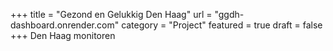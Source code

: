 +++
title = "Gezond en Gelukkig Den Haag"
url =  "ggdh-dashboard.onrender.com"
category = "Project"
featured = true
draft = false
+++
Den Haag monitoren